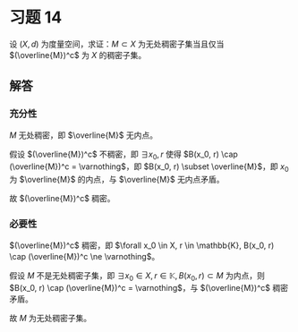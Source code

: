 # 习题 14

设 $(X, d)$ 为度量空间，求证：$M \subset X$ 为无处稠密子集当且仅当 $(\overline{M})^c$ 为 $X$ 的稠密子集。

## 解答

### 充分性

$M$ 无处稠密，即 $\overline{M}$ 无内点。

假设 $(\overline{M})^c$ 不稠密，即 $\exists x_0, r$ 使得 $B(x_0, r) \cap (\overline{M})^c = \varnothing$，即 $B(x_0, r) \subset \overline{M}$，即 $x_0$ 为 $\overline{M}$ 的内点，与 $\overline{M}$ 无内点矛盾。

故 $(\overline{M})^c$ 稠密。

### 必要性

$(\overline{M})^c$ 稠密，即 $\forall x_0 \in X, r \in \mathbb{K}, B(x_0, r) \cap (\overline{M})^c \ne \varnothing$。

假设 $M$ 不是无处稠密子集，即 $\exists x_0 \in X, r \in \mathbb{K}, B(x_0, r) \subset M$ 为内点，则 $B(x_0, r) \cap (\overline{M})^c = \varnothing$，与 $(\overline{M})^c$ 稠密矛盾。

故 $M$ 为无处稠密子集。
